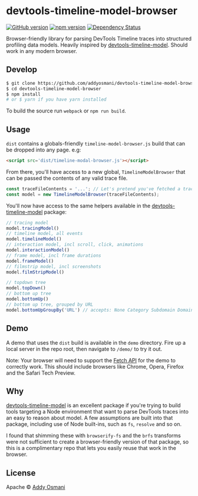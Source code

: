 # devtools-timeline-model-browser

[![GitHub version](https://badge.fury.io/gh/addyosmani%2Fdevtools-timeline-model-browser.svg)](https://badge.fury.io/gh/addyosmani%2Fdevtools-timeline-model-browser)
[![npm version](https://badge.fury.io/js/devtools-timeline-model-browser.svg)](https://badge.fury.io/js/devtools-timeline-model-browser)
[![Dependency Status](https://david-dm.org/addyosmani/devtools-timeline-model-browser.svg)](https://david-dm.org/addyosmani/devtools-timeline-model-browser)

Browser-friendly library for parsing DevTools Timeline traces into structured profiling data models.
Heavily inspired by [devtools-timeline-model](https://github.com/paulirish/devtools-timeline-model). 
Should work in any modern browser.

## Develop

```sh
$ git clone https://github.com/addyosmani/devtools-timeline-model-browser
$ cd devtools-timeline-model-browser
$ npm install
# or $ yarn if you have yarn installed
```

To build the source run `webpack` or `npm run build`.

## Usage

`dist` contains a globals-friendly `timeline-model-browser.js` build that can be dropped into any page. e.g:

```html
<script src='dist/timeline-modal-browser.js'></script>
```

From there, you'll have access to a new global, `TimelineModelBrowser` that can be passed the contents of any
valid trace file.

```js
const traceFileContents = '...'; // Let's pretend you've fetched a trace file
const model = new TimelineModelBrowser(traceFileContents);
```

You'll now have access to the same helpers available in the [devtools-timeline-model](https://github.com/paulirish/devtools-timeline-model) package:

```js
// tracing model
model.tracingModel()
// timeline model, all events
model.timelineModel()
// interaction model, incl scroll, click, animations
model.interactionModel()
// frame model, incl frame durations
model.frameModel()
// filmstrip model, incl screenshots
model.filmStripModel()

// topdown tree
model.topDown()
// bottom up tree
model.bottomUp()
// bottom up tree, grouped by URL
model.bottomUpGroupBy('URL') // accepts: None Category Subdomain Domain URL EventName
```

## Demo

A demo that uses the `dist` build is available in the `demo` directory. Fire up a local server in the repo root,
then navigate to `/demo/` to try it out.

Note: Your browser will need to support the [Fetch API](https://developer.mozilla.org/en-US/docs/Web/API/Fetch_API) for the
demo to correctly work. This should include browsers like Chrome, Opera, Firefox and the Safari Tech Preview.

## Why

[devtools-timeline-model](https://github.com/paulirish/devtools-timeline-model) is an excellent package if you're trying
to build tools targeting a Node environment that want to parse DevTools traces into an easy to reason about model. A few
assumptions are built into that package, including use of Node built-ins, such as `fs`, `resolve` and so on.

I found that shimming these with `browserify-fs` and the `brfs` transforms were not sufficient to create a browser-friendly
version of that package, so this is a complimentary repo that lets you easily reuse that work in the browser.

## License

Apache © [Addy Osmani](https://github.com/addyosmani/)